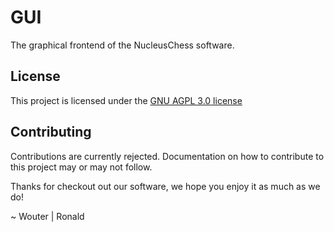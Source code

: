 # GUI

The graphical frontend of the NucleusChess software.

## License

This project is licensed under the [GNU AGPL 3.0 license](LICENSE.md)

## Contributing

Contributions are currently rejected. Documentation on how to contribute to this project may or may not follow.

Thanks for checkout out our software, we hope you enjoy it as much as we do!

~ Wouter | Ronald
